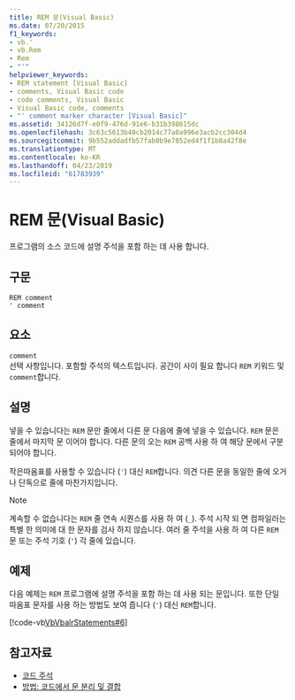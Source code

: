 ```yaml
---
title: REM 문(Visual Basic)
ms.date: 07/20/2015
f1_keywords:
- vb.'
- vb.Rem
- Rem
- "'"
helpviewer_keywords:
- REM statement [Visual Basic]
- comments, Visual Basic code
- code comments, Visual Basic
- Visual Basic code, comments
- "' comment marker character [Visual Basic]"
ms.assetid: 34126d7f-e0f9-476d-91e6-b31b398615dc
ms.openlocfilehash: 3c63c5613b40cb2014c77a0a996e3acb2cc304d4
ms.sourcegitcommit: 9b552addadfb57fab0b9e7852ed4f1f1b8a42f8e
ms.translationtype: MT
ms.contentlocale: ko-KR
ms.lasthandoff: 04/23/2019
ms.locfileid: "61783939"
---
```

# <a name="rem-statement-visual-basic"></a>REM 문(Visual Basic)
프로그램의 소스 코드에 설명 주석을 포함 하는 데 사용 합니다.  
  
## <a name="syntax"></a>구문  
  
```  
REM comment  
' comment  
```  
  
## <a name="parts"></a>요소  
 `comment`  
 선택 사항입니다. 포함할 주석의 텍스트입니다. 공간이 사이 필요 합니다 `REM` 키워드 및 `comment`합니다.  
  
## <a name="remarks"></a>설명  
 넣을 수 있습니다는 `REM` 문만 줄에서 다른 문 다음에 줄에 넣을 수 있습니다. `REM` 문은 줄에서 마지막 문 이어야 합니다. 다른 문의 오는 `REM` 공백 사용 하 여 해당 문에서 구분 되어야 합니다.  
  
 작은따옴표를 사용할 수 있습니다 (`'`) 대신 `REM`합니다. 의견 다른 문을 동일한 줄에 오거나 단독으로 줄에 마찬가지입니다.  
  
> [!NOTE]
>  계속할 수 없습니다는 `REM` 줄 연속 시퀀스를 사용 하 여 (`_`). 주석 시작 되 면 컴파일러는 특별 한 의미에 대 한 문자를 검사 하지 않습니다. 여러 줄 주석을 사용 하 여 다른 `REM` 문 또는 주석 기호 (`'`) 각 줄에 있습니다.  
  
## <a name="example"></a>예제  
 다음 예제는 `REM` 프로그램에 설명 주석을 포함 하는 데 사용 되는 문입니다. 또한 단일 따옴표 문자를 사용 하는 방법도 보여 줍니다 (`'`) 대신 `REM`합니다.  
  
 [!code-vb[VbVbalrStatements#6](~/samples/snippets/visualbasic/VS_Snippets_VBCSharp/VbVbalrStatements/VB/Class1.vb#6)]  
  
## <a name="see-also"></a>참고자료

- [코드 주석](../../../visual-basic/programming-guide/program-structure/comments-in-code.md)
- [방법: 코드에서 문 분리 및 결합](../../../visual-basic/programming-guide/program-structure/how-to-break-and-combine-statements-in-code.md)
